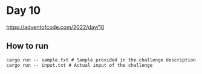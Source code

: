 # Day 10

https://adventofcode.com/2022/day/10

## How to run

```
cargo run -- sample.txt # Sample provided in the challenge description
cargo run -- input.txt # Actual input of the challenge
```
